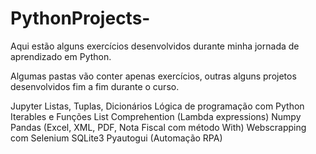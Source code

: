 # PythonProjects-

Aqui estão alguns exercícios desenvolvidos durante minha jornada de aprendizado em Python.

Algumas pastas vão conter apenas exercícios, outras alguns projetos desenvolvidos fim a fim durante o curso.

Jupyter
Listas, Tuplas, Dicionários
Lógica de programação com Python
Iterables e Funções
List Comprehention (Lambda expressions)
Numpy
Pandas (Excel, XML, PDF, Nota Fiscal com método With)
Webscrapping com Selenium
SQLite3
Pyautogui (Automação RPA)
